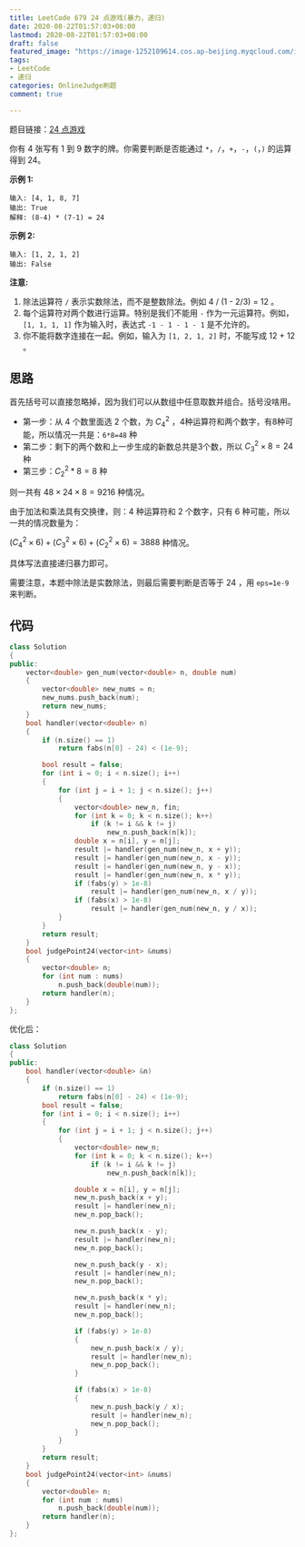 ```yaml
---
title: LeetCode 679 24 点游戏(暴力，递归)
date: 2020-08-22T01:57:03+08:00
lastmod: 2020-08-22T01:57:03+08:00
draft: false
featured_image: "https://image-1252109614.cos.ap-beijing.myqcloud.com/img/20210508221015.png"
tags:
- LeetCode
- 递归
categories: OnlineJudge刷题
comment: true

---
```


题目链接：[24 点游戏](https://leetcode-cn.com/problems/24-game/)

你有 4 张写有 1 到 9 数字的牌。你需要判断是否能通过 `*`，`/`，`+`，`-`，`(`，`)` 的运算得到 24。

**示例 1:**

```
输入: [4, 1, 8, 7]
输出: True
解释: (8-4) * (7-1) = 24
```

**示例 2:**

```
输入: [1, 2, 1, 2]
输出: False
```

**注意:**

1. 除法运算符 `/` 表示实数除法，而不是整数除法。例如 4 / (1 - 2/3) = 12 。
2. 每个运算符对两个数进行运算。特别是我们不能用 `-` 作为一元运算符。例如，`[1, 1, 1, 1]` 作为输入时，表达式 `-1 - 1 - 1 - 1` 是不允许的。
3. 你不能将数字连接在一起。例如，输入为 `[1, 2, 1, 2]` 时，不能写成 12 + 12 。

## 思路

首先括号可以直接忽略掉，因为我们可以从数组中任意取数并组合。括号没啥用。

- 第一步：从 4 个数里面选 2 个数，为  $C_4^2$ ，4种运算符和两个数字，有8种可能，所以情况一共是：`6*8=48` 种
- 第二步：剩下的两个数和上一步生成的新数总共是3个数，所以 $C_3^2 \times 8=24$ 种
- 第三步：$C_2^2*8=8$ 种

则一共有 $48 \times 24 \times 8 = 9216$ 种情况。

由于加法和乘法具有交换律，则：$4$ 种运算符和 $2$ 个数字，只有 $6$ 种可能，所以一共的情况数量为：

$(C_4^2 \times 6) + (C_3^2 \times 6) + (C_2^2 \times 6) = 3888$ 种情况。

具体写法直接递归暴力即可。

需要注意，本题中除法是实数除法，则最后需要判断是否等于 $24$ ，用 `eps=1e-9` 来判断。

## 代码

```cpp
class Solution
{
public:
    vector<double> gen_num(vector<double> n, double num)
    {
        vector<double> new_nums = n;
        new_nums.push_back(num);
        return new_nums;
    }
    bool handler(vector<double> n)
    {
        if (n.size() == 1)
            return fabs(n[0] - 24) < (1e-9);

        bool result = false;
        for (int i = 0; i < n.size(); i++)
        {
            for (int j = i + 1; j < n.size(); j++)
            {
                vector<double> new_n, fin;
                for (int k = 0; k < n.size(); k++)
                    if (k != i && k != j)
                        new_n.push_back(n[k]);
                double x = n[i], y = n[j];
                result |= handler(gen_num(new_n, x + y));
                result |= handler(gen_num(new_n, x - y));
                result |= handler(gen_num(new_n, y - x));
                result |= handler(gen_num(new_n, x * y));
                if (fabs(y) > 1e-8)
                    result |= handler(gen_num(new_n, x / y));
                if (fabs(x) > 1e-8)
                    result |= handler(gen_num(new_n, y / x));
            }
        }
        return result;
    }
    bool judgePoint24(vector<int> &nums)
    {
        vector<double> n;
        for (int num : nums)
            n.push_back(double(num));
        return handler(n);
    }
};
```

优化后：

```cpp
class Solution
{
public:
    bool handler(vector<double> &n)
    {
        if (n.size() == 1)
            return fabs(n[0] - 24) < (1e-9);
        bool result = false;
        for (int i = 0; i < n.size(); i++)
        {
            for (int j = i + 1; j < n.size(); j++)
            {
                vector<double> new_n;
                for (int k = 0; k < n.size(); k++)
                    if (k != i && k != j)
                        new_n.push_back(n[k]);

                double x = n[i], y = n[j];
                new_n.push_back(x + y);
                result |= handler(new_n);
                new_n.pop_back();

                new_n.push_back(x - y);
                result |= handler(new_n);
                new_n.pop_back();

                new_n.push_back(y - x);
                result |= handler(new_n);
                new_n.pop_back();

                new_n.push_back(x * y);
                result |= handler(new_n);
                new_n.pop_back();

                if (fabs(y) > 1e-8)
                {
                    new_n.push_back(x / y);
                    result |= handler(new_n);
                    new_n.pop_back();
                }

                if (fabs(x) > 1e-8)
                {
                    new_n.push_back(y / x);
                    result |= handler(new_n);
                    new_n.pop_back();
                }
            }
        }
        return result;
    }
    bool judgePoint24(vector<int> &nums)
    {
        vector<double> n;
        for (int num : nums)
            n.push_back(double(num));
        return handler(n);
    }
};
```




